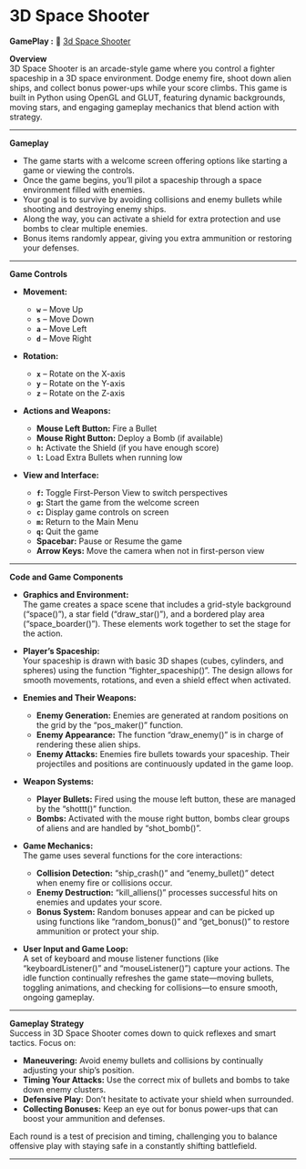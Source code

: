 # 3D Space Shooter

**GamePlay :**
🔗 [3d Space Shooter](https://youtu.be/vgER14iH06I?si=oGVXR6EZqdvhbzqT)


**Overview**  
3D Space Shooter is an arcade-style game where you control a fighter spaceship in a 3D space environment. Dodge enemy fire, shoot down alien ships, and collect bonus power-ups while your score climbs. This game is built in Python using OpenGL and GLUT, featuring dynamic backgrounds, moving stars, and engaging gameplay mechanics that blend action with strategy.

---

**Gameplay**  
- The game starts with a welcome screen offering options like starting a game or viewing the controls.
- Once the game begins, you’ll pilot a spaceship through a space environment filled with enemies.
- Your goal is to survive by avoiding collisions and enemy bullets while shooting and destroying enemy ships.
- Along the way, you can activate a shield for extra protection and use bombs to clear multiple enemies.
- Bonus items randomly appear, giving you extra ammunition or restoring your defenses.

---

**Game Controls**

- **Movement:**
  - **`w`** – Move Up
  - **`s`** – Move Down
  - **`a`** – Move Left
  - **`d`** – Move Right

- **Rotation:**
  - **`x`** – Rotate on the X-axis
  - **`y`** – Rotate on the Y-axis
  - **`z`** – Rotate on the Z-axis

- **Actions and Weapons:**
  - **Mouse Left Button:** Fire a Bullet
  - **Mouse Right Button:** Deploy a Bomb (if available)
  - **`h`:** Activate the Shield (if you have enough score)
  - **`l`:** Load Extra Bullets when running low

- **View and Interface:**
  - **`f`:** Toggle First-Person View to switch perspectives
  - **`g`:** Start the game from the welcome screen
  - **`c`:** Display game controls on screen
  - **`m`:** Return to the Main Menu
  - **`q`:** Quit the game
  - **Spacebar:** Pause or Resume the game
  - **Arrow Keys:** Move the camera when not in first-person view

---

**Code and Game Components**

- **Graphics and Environment:**  
  The game creates a space scene that includes a grid-style background (“space()”), a star field (“draw_star()”), and a bordered play area (“space_boarder()”). These elements work together to set the stage for the action.

- **Player’s Spaceship:**  
  Your spaceship is drawn with basic 3D shapes (cubes, cylinders, and spheres) using the function “fighter_spaceship()”. The design allows for smooth movements, rotations, and even a shield effect when activated.

- **Enemies and Their Weapons:**  
  - **Enemy Generation:** Enemies are generated at random positions on the grid by the “pos_maker()” function.
  - **Enemy Appearance:** The function “draw_enemy()” is in charge of rendering these alien ships.
  - **Enemy Attacks:** Enemies fire bullets towards your spaceship. Their projectiles and positions are continuously updated in the game loop.

- **Weapon Systems:**  
  - **Player Bullets:** Fired using the mouse left button, these are managed by the “shottt()” function.
  - **Bombs:** Activated with the mouse right button, bombs clear groups of aliens and are handled by “shot_bomb()”.

- **Game Mechanics:**  
  The game uses several functions for the core interactions:
  - **Collision Detection:** “ship_crash()” and “enemy_bullet()” detect when enemy fire or collisions occur.
  - **Enemy Destruction:** “kill_alliens()” processes successful hits on enemies and updates your score.
  - **Bonus System:** Random bonuses appear and can be picked up using functions like “random_bonus()” and “get_bonus()” to restore ammunition or protect your ship.

- **User Input and Game Loop:**  
  A set of keyboard and mouse listener functions (like “keyboardListener()” and “mouseListener()”) capture your actions. The idle function continually refreshes the game state—moving bullets, toggling animations, and checking for collisions—to ensure smooth, ongoing gameplay.

---

**Gameplay Strategy**  
Success in 3D Space Shooter comes down to quick reflexes and smart tactics. Focus on:
- **Maneuvering:** Avoid enemy bullets and collisions by continually adjusting your ship’s position.
- **Timing Your Attacks:** Use the correct mix of bullets and bombs to take down enemy clusters.
- **Defensive Play:** Don’t hesitate to activate your shield when surrounded.
- **Collecting Bonuses:** Keep an eye out for bonus power-ups that can boost your ammunition and defenses.

Each round is a test of precision and timing, challenging you to balance offensive play with staying safe in a constantly shifting battlefield.

---

